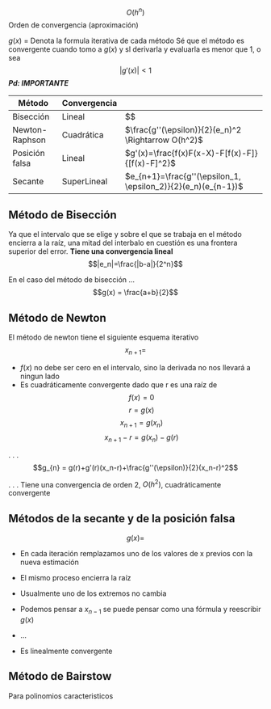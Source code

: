 $$O(h^n)$$
Orden de convergencia (aproximación)

$g(x)$ = Denota la formula iterativa de cada método
Sé que el método es convergente cuando tomo a $g(x)$ y sl derivarla y evaluarla es menor que 1, o sea
$$|g'(x)| < 1$$
***Pd: IMPORTANTE***

| **Método** | **Convergencia** | |
|-|-|-|
|Bisección   | Lineal | $$|e_n|=\frac{|b-a|}{2^n}$$ |
| Newton-Raphson| Cuadrática | $\frac{g''(\epsilon)}{2}(e_n)^2 \Rightarrow O(h^2)$| 
| Posición falsa| Lineal | $g'(x)=\frac{f(x)F(x-X)-F[f(x)-F]}{[f(x)-F]^2}$| 
| Secante| SuperLineal | $e_{n+1}=\frac{g''(\epsilon_1, \epsilon_2)}{2}(e_n)(e_{n-1})$| 


## Método de Bisección
Ya que el intervalo que se elige y sobre el que se trabaja en el método encierra a la raíz, una mitad del interbalo 
en cuestión es una frontera superior del error.
**Tiene una convergencia lineal**
$$|e_n|=\frac{|b-a|}{2^n}$$

En el caso del método de bisección ...
$$g(x) = \frac{a+b}{2}$$

## Método de Newton
El método de newton tiene el siguiente esquema iterativo
$$x_{n+1}=$$

- $f(x)$ no debe ser cero en el intervalo, sino la derivada no nos llevará a ningun lado
- Es cuadráticamente convergente dado que r es una raíz de
  $$f(x) = 0$$
  $$r = g(x)$$
  $$x_{n+1} = g(x_n)$$
  $$x_{n+1} -r = g(x_n)-g(r)$$

. . .
  $$g_{n} = g(r)+g'(r)(x_n-r)+\frac{g''(\epsilon)}{2}(x_n-r)^2$$

. . .
Tiene una convergencia de orden 2, $O(h^2)$, cuadráticamente convergente

## Métodos de la secante y de la posición falsa
$$g(x) =$$

- En cada iteración remplazamos uno de los valores de x previos con la nueva estimación
- El mismo proceso encierra la raíz
- Usualmente uno de los extremos no cambia
- Podemos pensar a $x_{n-1}$ se puede pensar como una fórmula y reescribir $g(x)$
- ...

- Es linealmente convergente

## Método de Bairstow
Para polinomios caracteristicos




  
